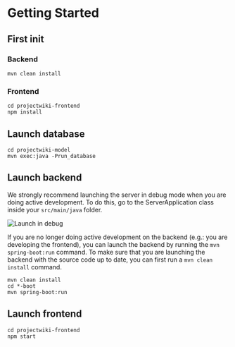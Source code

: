 # Getting Started

## First init

### Backend
```
mvn clean install
```
### Frontend

```
cd projectwiki-frontend
npm install
```
## Launch database
```
cd projectwiki-model
mvn exec:java -Prun_database
```
## Launch backend

We strongly recommend launching the server in debug mode when you are doing active development. To do this, go to the ServerApplication class inside your <code>src/main/java</code> folder.

![Launch in debug](https://i.imgur.com/92VUWTI.gif)

If you are no longer doing active development on the backend (e.g.: you are developing the frontend), you can launch the backend by running the <code>mvn spring-boot:run</code> command. To make sure that you are launching the backend with the source code up to date, you can first run a <code>mvn clean install</code> command.

```
mvn clean install
cd *-boot
mvn spring-boot:run
```

## Launch frontend

```
cd projectwiki-frontend
npm start
```